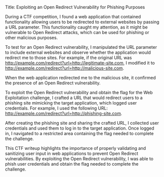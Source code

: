 Title: Exploiting an Open Redirect Vulnerability for Phishing Purposes

During a CTF competition, I found a web application that contained functionality allowing users to be redirected to external websites by passing a URL parameter. This functionality caught my attention, as it might be vulnerable to Open Redirect attacks, which can be used for phishing or other malicious purposes.

To test for an Open Redirect vulnerability, I manipulated the URL parameter to include external websites and observe whether the application would redirect me to those sites. For example, if the original URL was http://example.com/redirect?url=http://legitimate-site.com, I modified it to http://example.com/redirect?url=http://malicious-site.com.

When the web application redirected me to the malicious site, it confirmed the presence of an Open Redirect vulnerability.

To exploit the Open Redirect vulnerability and obtain the flag for the Web Exploitation challenge, I crafted a URL that would redirect users to a phishing site mimicking the target application, which logged user credentials. For example, I used the following URL: http://example.com/redirect?url=http://phishing-site.com.

After creating the phishing site and sharing the crafted URL, I collected user credentials and used them to log in to the target application. Once logged in, I navigated to a restricted area containing the flag needed to complete the challenge.

This CTF writeup highlights the importance of properly validating and sanitizing user input in web applications to prevent Open Redirect vulnerabilities. By exploiting the Open Redirect vulnerability, I was able to phish user credentials and obtain the flag needed to complete the challenge.
